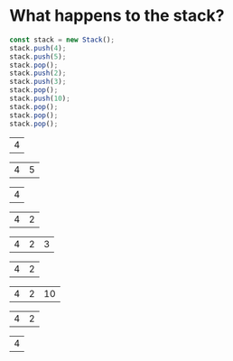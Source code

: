 # What happens to the stack?

```js
const stack = new Stack();
stack.push(4);
stack.push(5);
stack.pop();
stack.push(2);
stack.push(3);
stack.pop();
stack.push(10);
stack.pop();
stack.pop();
stack.pop();
```

<table style="width: auto;" class="fragment fragment-dn" data-style="in-out">
    <tr>
        <td>4</td>
    </tr>
</table>

<table style="width: auto;" class="fragment fragment-dn" data-style="in-out" data-index="2">
    <tr>
        <td>4</td>
        <td>5</td>
    </tr>
</table>

<table style="width: auto;" class="fragment fragment-dn" data-style="in-out" data-index="3">
    <tr>
        <td>4</td>
    </tr>
</table>

<table style="width: auto;" class="fragment fragment-dn" data-style="in-out" data-index="4">
    <tr>
        <td>4</td>
        <td>2</td>
    </tr>
</table>

<table style="width: auto;" class="fragment fragment-dn" data-style="in-out" data-index="5">
    <tr>
        <td>4</td>
        <td>2</td>
        <td>3</td>
    </tr>
</table>

<table style="width: auto;" class="fragment fragment-dn" data-style="in-out" data-index="6">
    <tr>
        <td>4</td>
        <td>2</td>
    </tr>
</table>

<table style="width: auto;" class="fragment fragment-dn" data-style="in-out" data-index="7">
    <tr>
        <td>4</td>
        <td>2</td>
        <td>10</td>
    </tr>
</table>
<table style="width: auto;" class="fragment fragment-dn" data-style="in-out" data-index="8">
    <tr>
        <td>4</td>
        <td>2</td>
    </tr>
</table>
<table style="width: auto;" class="fragment fragment-dn" data-style="in-out" data-index="9">
    <tr>
        <td>4</td>
    </tr>
</table>
<table style="width: auto;" class="fragment fragment-dn" data-style="in-out" data-index="10">
    <tr>
    </tr>
</table>

